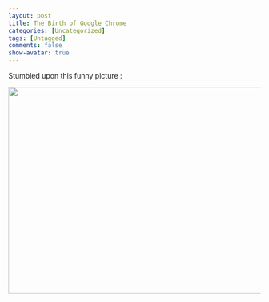 ```yaml
---
layout: post
title: The Birth of Google Chrome
categories: [Uncategorized]
tags: [Untagged]
comments: false
show-avatar: true
---
```


Stumbled upon this funny picture :

<img class="aligncenter" title="Birth of Google Chrome" src="http://www.hahakiri.com/images/out.php/i761_TheBirthOfGoogleChrome.jpg" alt="" width="550" height="413" />